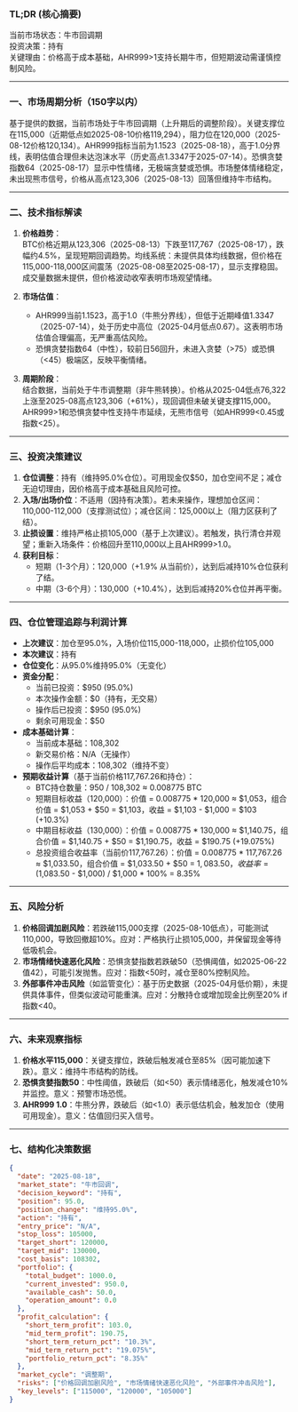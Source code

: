 ### TL;DR (核心摘要)
当前市场状态：牛市回调期  
投资决策：持有  
关键理由：价格高于成本基础，AHR999>1支持长期牛市，但短期波动需谨慎控制风险。

---

### 一、市场周期分析（150字以内）
基于提供的数据，当前市场处于牛市回调期（上升期后的调整阶段）。关键支撑位在115,000（近期低点如2025-08-10价格119,294），阻力位在120,000（2025-08-12价格120,134）。AHR999指标当前为1.1523（2025-08-18），高于1.0分界线，表明估值合理但未达泡沫水平（历史高点1.3347于2025-07-14）。恐惧贪婪指数64（2025-08-17）显示中性情绪，无极端贪婪或恐惧。市场整体情绪稳定，未出现熊市信号，价格从高点123,306（2025-08-13）回落但维持牛市结构。

---

### 二、技术指标解读
1. **价格趋势**：  
   BTC价格近期从123,306（2025-08-13）下跌至117,767（2025-08-17），跌幅约4.5%，呈现短期回调趋势。均线系统：未提供具体均线数据，但价格在115,000-118,000区间震荡（2025-08-08至2025-08-17），显示支撑稳固。成交量数据未提供，但价格波动收窄表明市场观望情绪。

2. **市场估值**：  
   - AHR999当前1.1523，高于1.0（牛熊分界线），但低于近期峰值1.3347（2025-07-14），处于历史中高位（2025-04月低点0.67）。这表明市场估值合理偏高，无严重高估风险。  
   - 恐惧贪婪指数64（中性），较前日56回升，未进入贪婪（>75）或恐惧（<45）极端区，反映平衡情绪。

3. **周期阶段**：  
   结合数据，当前处于牛市调整期（非牛熊转换）。价格从2025-04低点76,322上涨至2025-08高点123,306（+61%），现回调但未破关键支撑115,000。AHR999>1和恐惧贪婪中性支持牛市延续，无熊市信号（如AHR999<0.45或指数<25）。

---

### 三、投资决策建议
1. **仓位调整**：持有（维持95.0%仓位）。可用现金仅$50，加仓空间不足；减仓无迫切理由，因价格高于成本基础且风险可控。  
2. **入场/出场价位**：不适用（因持有决策）。若未来操作，理想加仓区间：110,000-112,000（支撑测试位）；减仓区间：125,000以上（阻力区获利了结）。  
3. **止损设置**：维持严格止损105,000（基于上次建议）。若触发，执行清仓并观望；重新入场条件：价格回升至110,000以上且AHR999>1.0。  
4. **获利目标**：  
   - 短期（1-3个月）：120,000（+1.9% 从当前价），达到后减持10%仓位获利了结。  
   - 中期（3-6个月）：130,000（+10.4%），达到后减持20%仓位并再平衡。

---

### 四、仓位管理追踪与利润计算
- **上次建议**：加仓至95.0%，入场价位115,000-118,000，止损价位105,000  
- **本次建议**：持有  
- **仓位变化**：从95.0%维持95.0%（无变化）  
- **资金分配**：  
  - 当前已投资：$950 (95.0%)  
  - 本次操作金额：$0（持有，无交易）  
  - 操作后已投资：$950 (95.0%)  
  - 剩余可用现金：$50  
- **成本基础计算**：  
  - 当前成本基础：108,302  
  - 新交易价格：N/A（无操作）  
  - 操作后平均成本：108,302（维持不变）  
- **预期收益计算**（基于当前价格117,767.26和持仓）：  
  - BTC持仓数量：950 / 108,302 ≈ 0.008775 BTC  
  - 短期目标收益（120,000）：价值 = 0.008775 * 120,000 ≈ $1,053，组合价值 = $1,053 + $50 = $1,103，收益 = $1,103 - $1,000 = $103 (+10.3%)  
  - 中期目标收益（130,000）：价值 = 0.008775 * 130,000 ≈ $1,140.75，组合价值 = $1,140.75 + $50 = $1,190.75，收益 = $190.75 (+19.075%)  
  - 总投资组合收益率（当前价117,767.26）：价值 = 0.008775 * 117,767.26 ≈ $1,033.50，组合价值 = $1,033.50 + $50 = $1,083.50，收益率 = ($1,083.50 - $1,000) / $1,000 * 100% = 8.35%  

---

### 五、风险分析
1. **价格回调加剧风险**：若跌破115,000支撑（2025-08-10低点），可能测试110,000，导致回撤超10%。应对：严格执行止损105,000，并保留现金等待低吸机会。  
2. **市场情绪快速恶化风险**：恐惧贪婪指数若跌破50（恐惧阈值，如2025-06-22值42），可能引发抛售。应对：指数<50时，减仓至80%控制风险。  
3. **外部事件冲击风险**（如监管变化）：基于历史数据（2025-04月低价期），未提供具体事件，但类似波动可能重演。应对：分散持仓或增加现金比例至20% if 指数<40。

---

### 六、未来观察指标
1. **价格水平115,000**：关键支撑位，跌破后触发减仓至85%（因可能加速下跌）。意义：维持牛市结构的防线。  
2. **恐惧贪婪指数50**：中性阈值，跌破后（如<50）表示情绪恶化，触发减仓10%并监控。意义：预警市场恐慌。  
3. **AHR999 1.0**：牛熊分界，跌破后（如<1.0）表示低估机会，触发加仓（使用可用现金）。意义：估值回归买入信号。

---

### 七、结构化决策数据
```json
{
  "date": "2025-08-18",
  "market_state": "牛市回调",
  "decision_keyword": "持有",
  "position": 95.0,
  "position_change": "维持95.0%",
  "action": "持有",
  "entry_price": "N/A",
  "stop_loss": 105000,
  "target_short": 120000,
  "target_mid": 130000,
  "cost_basis": 108302,
  "portfolio": {
    "total_budget": 1000.0,
    "current_invested": 950.0,
    "available_cash": 50.0,
    "operation_amount": 0.0
  },
  "profit_calculation": {
    "short_term_profit": 103.0,
    "mid_term_profit": 190.75,
    "short_term_return_pct": "10.3%",
    "mid_term_return_pct": "19.075%",
    "portfolio_return_pct": "8.35%"
  },
  "market_cycle": "调整期",
  "risks": ["价格回调加剧风险", "市场情绪快速恶化风险", "外部事件冲击风险"],
  "key_levels": ["115000", "120000", "105000"]
}
```